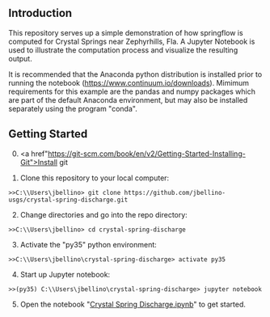 Introduction
-----------------------------------------------

 This repository serves up a simple demonstration of how springflow is
 computed for Crystal Springs near Zephyrhills, Fla. A Jupyter Notebook
 is used to illustrate the computation process and visualize the resulting
 output.

 It is recommended that the Anaconda python distribution is installed
 prior to running the notebook (https://www.continuum.io/downloads).
 Mimimum requirements for this example are the pandas and numpy packages
 which are part of the default Anaconda environment, but may also be installed
 separately using the program "conda".

 Getting Started
-----------------------------------------------

 0. <a href"https://git-scm.com/book/en/v2/Getting-Started-Installing-Git">Install git</a>

 1. Clone this repository to your local computer:

  `>>C:\\Users\jbellino> git clone https://github.com/jbellino-usgs/crystal-spring-discharge.git`

 2. Change directories and go into the repo directory:

  `>>C:\\Users\jbellino> cd crystal-spring-discharge`

 3. Activate the "py35" python environment:

  `>>C:\\Users\jbellino\crystal-spring-discharge> activate py35`

 4. Start up Jupyter notebook:

  `>>(py35) C:\\Users\jbellino\crystal-spring-discharge> jupyter notebook`

 5. Open the notebook "<a href="https://github.com/jbellino-usgs/crystal-spring-discharge/blob/master/Crystal%20Spring%20Discharge.ipynb">Crystal Spring Discharge.ipynb</a>" to get started.
 